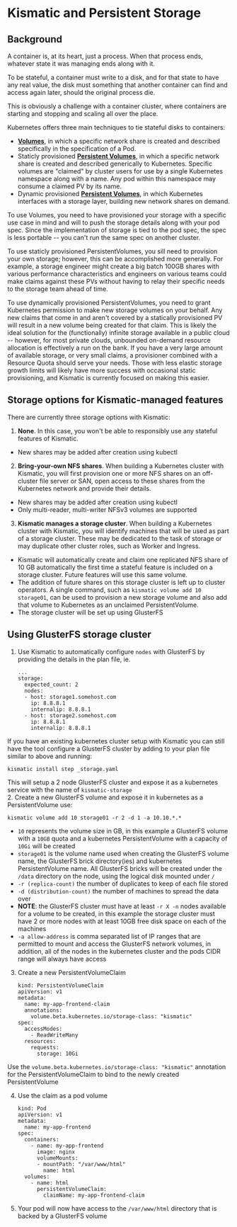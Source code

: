# Kismatic and Persistent Storage

## Background

A container is, at its heart, just a process. When that process ends, whatever state it was managing ends along with it.

To be stateful, a container must write to a disk, and for that state to have any real value, the disk must something that another container can find and access again later, should the original process die.

This is obviously a challenge with a container cluster, where containers are starting and stopping and scaling all over the place.

Kubernetes offers three main techniques to tie stateful disks to containers:

* **[Volumes](http://kubernetes.io/docs/user-guide/volumes/)**, in which a specific network share is created and described specifically in the specification of a Pod.
* Staticly provisioned **[Persistent Volumes](http://kubernetes.io/docs/user-guide/persistent-volumes/)**, in which a specific network share is created and described generically to Kubernetes. Specific volumes are "claimed" by cluster users for use by a single Kubernetes namespace along with a name. Any pod within this namespace may consume a claimed PV by its name.
* Dynamic provisioned **[Persistent Volumes](http://kubernetes.io/docs/user-guide/persistent-volumes/)**, in which Kubernetes interfaces with a storage layer, building new network shares on demand.

To use Volumes, you need to have provisioned your storage with a specific use case in mind and will to push the storage details along with your pod spec. Since the implementation of storage is tied to the pod spec, the spec is less portable -- you can't run the same spec on another cluster.

To use staticly provisioned PersistentVolumes, you sill need to provision your own storage; however, this can be accomplished more generally. For example, a storage engineer might create a big batch 100GB shares with various performance characteristics and engineers on various teams could make claims against these PVs without having to relay their specific needs to the storage team ahead of time.

To use dynamically provisioned PersistentVolumes, you need to grant Kubernetes permission to make new storage volumes on your behalf. Any new claims that come in and aren't covered by a statically provisioned PV will result in a new volume being created for that claim. This is likely the ideal solution for the (functionally) infinite storage available in a public cloud -- however, for most private clouds, unbounded on-demand resource allocation is effectively a run on the bank. If you have a very large amount of available storage, or very small claims, a provisioner combined with a Resource Quota should serve your needs. Those with less elastic storage growth limits will likely have more success with occasional static provisioning, and Kismatic is currently focused on making this easier.

## Storage options for Kismatic-managed features

There are currently three storage options with Kismatic:

1. **None**. In this case, you won't be able to responsibly use any stateful features of Kismatic.
  * New shares may be added after creation using kubectl
2. **Bring-your-own NFS shares**. When building a Kubernetes cluster with Kismatic, you will first provision one or more NFS shares on an off-cluster file server or SAN, open access to these shares from the Kubernetes network and provide their details.
  * New shares may be added after creation using kubectl
  * Only multi-reader, multi-writer NFSv3 volumes are supported
3. **Kismatic manages a storage cluster**. When building a Kubernetes cluster with Kismatic, you will identify machines that will be used as part of a storage cluster. These may be dedicated to the task of storage or may duplicate other cluster roles, such as Worker and Ingress.
  * Kismatic will automatically create and claim one replicated NFS share of 10 GB automatically the first time a stateful feature is included on a storage cluster. Future features will use this same volume.
  * The addition of future shares on this storage cluster is left up to cluster operators. A single command, such as `kismatic volume add 10 storage01`, can be used to provision a new storage volume and also add that volume to Kubernetes as an unclaimed PersistentVolume.
  * The storage cluster will be set up using GlusterFS

## Using GlusterFS storage cluster

1. Use Kismatic to automatically configure `nodes` with GlusterFS by providing the details in the plan file, ie.
   ```
   ...
   storage:
     expected_count: 2
     nodes:
     - host: storage1.somehost.com
       ip: 8.8.8.1
       internalip: 8.8.8.1
     - host: storage2.somehost.com
       ip: 8.8.8.1
       internalip: 8.8.8.1
   ```

 If you have an existing kubernetes cluster setup with Kismatic you can still have the tool configure a GlusterFS cluster by adding to your plan file similar to above and running:
   ```
   kismatic install step _storage.yaml
   ```

 This will setup a 2 node GlusterFS cluster and expose it as a kubernetes service with the name of `kismatic-storage`  
2. Create a new GlusterFS volume and expose it in kubernetes as a PersistentVolume use:
   ```
   kismatic volume add 10 storage01 -r 2 -d 1 -a 10.10.*.*
   ```

  * `10` represents the volume size in GB, in this example a GlusterFS volume with a `10GB` quota and a kubernetes PersistentVolume with a capacity of `10Gi` will be created
  * `storage01` is the volume name used when creating the GlusterFS volume name, the GlusterFS brick directory(ies) and kubernetes PersistentVolume name. All GlusterFS bricks will be created under the `/data` directory on the node, using the logical disk mounted under `/`
  * `-r (replica-count)` the number of duplicates to keep of each file stored
  * `-d (distribution-count)` the number of machines to spread the data over
  * **NOTE**: the GlusterFS cluster must have at least `-r X -n` nodes available for a volume to be created, in this example the storage cluster must have 2 or more nodes with at least 10GB free disk space on each of the machines
  * `-a allow-address` is comma separated list of IP ranges that are permitted to mount and access the GlusterFS network volumes, in addition, all of the nodes in the kubernetes cluster and the pods CIDR range will always have access
3. Create a new PersistentVolumeClaim
   ```
   kind: PersistentVolumeClaim
   apiVersion: v1
   metadata:
     name: my-app-frontend-claim
     annotations:
       volume.beta.kubernetes.io/storage-class: "kismatic"
   spec:
     accessModes:
       - ReadWriteMany
     resources:
       requests:
         storage: 10Gi
   ```

 Use the `volume.beta.kubernetes.io/storage-class: "kismatic"` annotation for the PersistentVolumeClaim to bind to the newly created PersistentVolume

4. Use the claim as a pod volume
   ```
   kind: Pod
   apiVersion: v1
   metadata:
     name: my-app-frontend
   spec:
     containers:
       - name: my-app-frontend
         image: nginx
         volumeMounts:
         - mountPath: "/var/www/html"
           name: html
     volumes:
       - name: html
         persistentVolumeClaim:
           claimName: my-app-frontend-claim
   ```

5. Your pod will now have access to the `/var/www/html` directory that is backed by a GlusterFS volume
